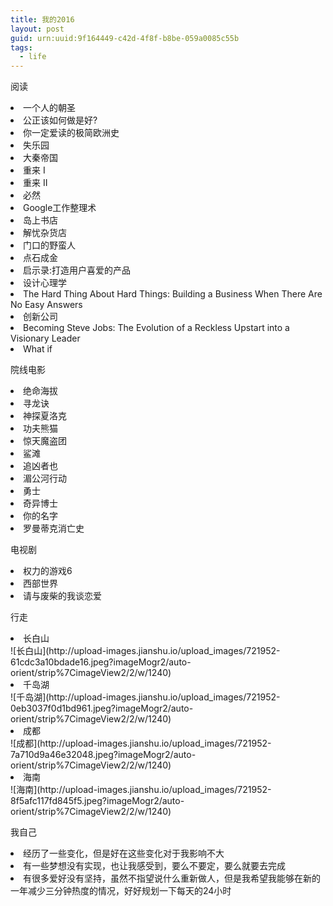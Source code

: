 ```yaml
---
title: 我的2016
layout: post
guid: urn:uuid:9f164449-c42d-4f8f-b8be-059a0085c55b
tags:
  - life
---
```


<p>阅读</p>
<li>一个人的朝圣</li>
<li>公正该如何做是好?</li>
<li>你一定爱读的极简欧洲史</li>
<li>失乐园</li>
<li>大秦帝国</li>
<li>重来 I</li>
<li>重来 II</li>
<li>必然</li>
<li>Google工作整理术</li>
<li>岛上书店</li>
<li>解忧杂货店</li>
<li>门口的野蛮人</li>
<li>点石成金</li>
<li>启示录:打造用户喜爱的产品</li>
<li>设计心理学</li>
<li>The Hard Thing About Hard Things: Building a Business When There Are No Easy Answers</li>
<li>创新公司</li>
<li>Becoming Steve Jobs: The Evolution of a Reckless Upstart into a Visionary Leader</li>
<li>What if</li>
<p></p>
<p></p>
<p>院线电影</p>
<li>绝命海拔</li>
<li>寻龙诀</li>
<li>神探夏洛克</li>
<li>功夫熊猫</li>
<li>惊天魔盗团</li>
<li>鲨滩</li>
<li>追凶者也</li>
<li>湄公河行动</li>
<li>勇士</li>
<li>奇异博士</li>
<li>你的名字</li>
<li>罗曼蒂克消亡史</li>
<p></p>
<p></p>
<p>电视剧</p>
<li>权力的游戏6</li>
<li>西部世界</li>
<li>请与废柴的我谈恋爱</li>
<p></p>
<p></p>
<p>行走</p>

<li>长白山</li>
![长白山](http://upload-images.jianshu.io/upload_images/721952-61cdc3a10bdade16.jpeg?imageMogr2/auto-orient/strip%7CimageView2/2/w/1240)

<li>千岛湖</li>
![千岛湖](http://upload-images.jianshu.io/upload_images/721952-0eb3037f0d1bd961.jpeg?imageMogr2/auto-orient/strip%7CimageView2/2/w/1240)

<li>成都</li>
![成都](http://upload-images.jianshu.io/upload_images/721952-7a710d9a46e32048.jpeg?imageMogr2/auto-orient/strip%7CimageView2/2/w/1240)

<li>海南</li>
![海南](http://upload-images.jianshu.io/upload_images/721952-8f5afc117fd845f5.jpeg?imageMogr2/auto-orient/strip%7CimageView2/2/w/1240)
<p></p>
<p></p>
<p>我自己</p>
<li>经历了一些变化，但是好在这些变化对于我影响不大</li>
<li>有一些梦想没有实现，也让我感受到，要么不要定，要么就要去完成</li>
<li>有很多爱好没有坚持，虽然不指望说什么重新做人，但是我希望我能够在新的一年减少三分钟热度的情况，好好规划一下每天的24小时</li>